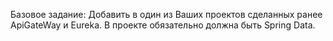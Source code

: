 Базовое задание:
Добавить в один из Ваших проектов сделанных ранее ApiGateWay и Eureka. 
В проекте обязательно должна быть Spring Data.